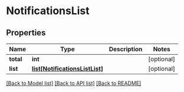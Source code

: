 # NotificationsList

## Properties
Name | Type | Description | Notes
------------ | ------------- | ------------- | -------------
**total** | **int** |  | [optional] 
**list** | [**list[NotificationsListList]**](NotificationsListList.md) |  | [optional] 

[[Back to Model list]](../README.md#documentation-for-models) [[Back to API list]](../README.md#documentation-for-api-endpoints) [[Back to README]](../README.md)


